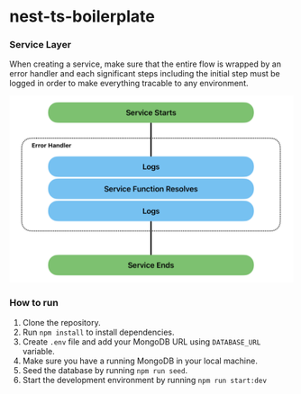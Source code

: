 # nest-ts-boilerplate

### Service Layer
When creating a service, make sure that the entire flow is wrapped by an error handler and each significant steps including the initial step must be logged in order to make everything tracable to any environment.

![Service Layer Graphics](/graphics/service-layer-graphic.png)

### How to run
1. Clone the repository.
2. Run `npm install` to install dependencies.
3. Create `.env` file and add your MongoDB URL using `DATABASE_URL` variable.
4. Make sure you have a running MongoDB in your local machine.
5. Seed the database by running `npm run seed`.
6. Start the development environment by running `npm run start:dev`
